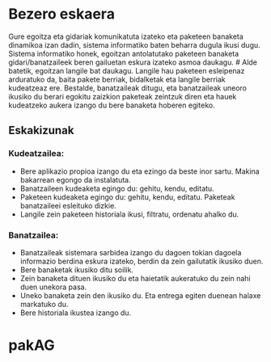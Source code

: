 # Bezero eskaera
Gure egoitza eta gidariak komunikatuta izateko eta paketeen banaketa dinamikoa izan dadin, sistema informatiko baten beharra dugula ikusi dugu. Sistema informatiko honek, egoitzan antolatutako paketeen banaketa gidari/banatzaileek beren gailuetan eskura izateko asmoa daukagu. #
Alde batetik, egoitzan langile bat daukagu. Langile hau paketeen esleipenaz arduratuko da, baita pakete berriak, bidalketak eta langile berriak kudeatzeaz ere.
Bestalde, banatzaileak ditugu, eta banatzaileak uneoro ikusiko du berari egokitu zaizkion paketeak zeintzuk diren eta hauek kudeatzeko aukera izango du bere banaketa hoberen egiteko.

## Eskakizunak
### Kudeatzailea:
-	Bere aplikazio propioa izango du eta ezingo da beste inor sartu. Makina bakarrean egongo da instalatuta.
-	Banatzaileen kudeaketa egingo du: gehitu, kendu, editatu.
-	Paketeen kudeaketa egingo du: gehitu, kendu, editatu. Paketeak banatzaileei esleituko dizkie.
-	Langile zein paketeen historiala ikusi, filtratu, ordenatu ahalko du.
### Banatzailea:
-	Banatzaileak sistemara sarbidea izango du dagoen tokian dagoela informazio berdina eskura izateko, berdin da zein gailutatik ikusiko duen.
-	Bere banaketak ikusiko ditu soilik.
-	Zein banaketa dituen ikusiko du eta haietatik aukeratuko du zein nahi duen unekora pasa.
-	Uneko banaketa zein den ikusiko du. Eta entrega egiten duenean halaxe markatuko du.
-	Bere historiala ikustea izango du.
# pakAG
